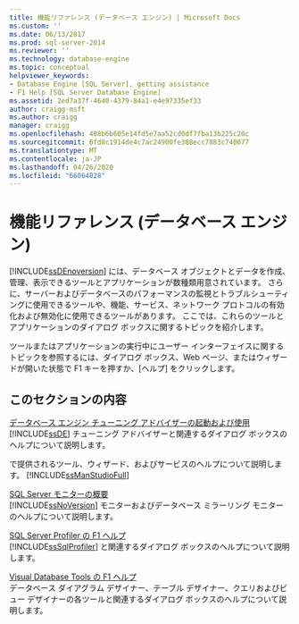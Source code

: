 ```yaml
---
title: 機能リファレンス (データベース エンジン) | Microsoft Docs
ms.custom: ''
ms.date: 06/13/2017
ms.prod: sql-server-2014
ms.reviewer: ''
ms.technology: database-engine
ms.topic: conceptual
helpviewer_keywords:
- Database Engine [SQL Server], getting assistance
- F1 Help [SQL Server Database Engine]
ms.assetid: 2ed7a37f-4640-4379-84a1-e4e97335ef33
author: craigg-msft
ms.author: craigg
manager: craigg
ms.openlocfilehash: 408b6b605e14fd5e7aa52cd0df7fba13b225c20c
ms.sourcegitcommit: 6fd8c1914de4c7ac24900fe388ecc7883c740077
ms.translationtype: MT
ms.contentlocale: ja-JP
ms.lasthandoff: 04/26/2020
ms.locfileid: "66064828"
---
```

# <a name="feature-reference-database-engine"></a>機能リファレンス (データベース エンジン)
  [!INCLUDE[ssDEnoversion](../includes/ssdenoversion-md.md)] には、データベース オブジェクトとデータを作成、管理、表示できるツールとアプリケーションが数種類用意されています。 さらに、サーバーおよびデータベースのパフォーマンスの監視とトラブルシューティングに使用できるツールや、機能、サービス、ネットワーク プロトコルの有効化および無効化に使用できるツールがあります。 ここでは、これらのツールとアプリケーションのダイアログ ボックスに関するトピックを紹介します。  
  
 ツールまたはアプリケーションの実行中にユーザー インターフェイスに関するトピックを参照するには、ダイアログ ボックス、Web ページ、またはウィザードが開いた状態で F1 キーを押すか、[ヘルプ] をクリックします。  
  
## <a name="in-this-section"></a>このセクションの内容  
 [データベース エンジン チューニング アドバイザーの起動および使用](../relational-databases/performance/database-engine-tuning-advisor.md)  
 [!INCLUDE[ssDE](../includes/ssde-md.md)] チューニング アドバイザーと関連するダイアログ ボックスのヘルプについて説明します。  
  
 で提供されるツール、ウィザード、およびサービスのヘルプについて説明します。 [!INCLUDE[ssManStudioFull](../includes/ssmanstudiofull-md.md)]  
  
 [SQL Server モニターの概要](configure-windows/sql-server-monitor-overview.md)  
 [!INCLUDE[ssNoVersion](../includes/ssnoversion-md.md)] モニターおよびデータベース ミラーリング モニターのヘルプについて説明します。  
  
 [SQL Server Profiler の F1 ヘルプ](../tools/sql-server-profiler/sql-server-profiler-f1-help.md)  
 [!INCLUDE[ssSqlProfiler](../includes/sssqlprofiler-md.md)] と関連するダイアログ ボックスのヘルプについて説明します。  
  
 [Visual Database Tools の F1 ヘルプ](../ssms/visual-db-tools/visual-database-tools-f1-help.md)  
 データベース ダイアグラム デザイナー、テーブル デザイナー、クエリおよびビュー デザイナーの各ツールと関連するダイアログ ボックスのヘルプについて説明します。  
  
  
